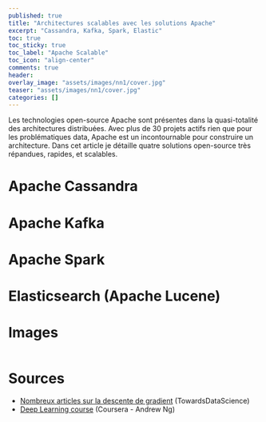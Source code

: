 ```yaml
---
published: true
title: "Architectures scalables avec les solutions Apache"
excerpt: "Cassandra, Kafka, Spark, Elastic"
toc: true
toc_sticky: true
toc_label: "Apache Scalable"
toc_icon: "align-center"
comments: true
header:
overlay_image: "assets/images/nn1/cover.jpg"
teaser: "assets/images/nn1/cover.jpg"
categories: []
---
```


Les technologies open-source Apache sont présentes dans la quasi-totalité des architectures distribuées. Avec plus de 30 projets actifs rien que pour les problématiques data, Apache est un incontournable pour construire un architecture. Dans cet article je détaille quatre solutions open-source très répandues, rapides, et scalables.

# Apache Cassandra

# Apache Kafka

# Apache Spark

# Elasticsearch (Apache Lucene)

# Images
<img src="https://cdn-images-1.medium.com/max/1600/1*f9a162GhpMbiTVTAua_lLQ.png" alt="" class="center">

# Sources
- <a href="https://towardsdatascience.com/its-only-natural-an-excessively-deep-dive-into-natural-gradient-optimization-75d464b89dbb" target="_blank">Nombreux articles sur la descente de gradient</a> (TowardsDataScience) 
- <a href="https://www.coursera.org/learn/neural-networks-deep-learning/home/welcome" target="_blank">Deep Learning course</a> (Coursera - Andrew Ng)

